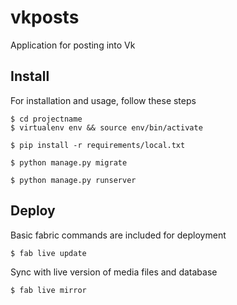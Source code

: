 vkposts
============================

Application for posting into Vk


Install
-------

For installation and usage, follow these steps


    $ cd projectname
    $ virtualenv env && source env/bin/activate

    $ pip install -r requirements/local.txt

    $ python manage.py migrate

    $ python manage.py runserver


Deploy
------

Basic fabric commands are included for deployment

    $ fab live update

Sync with live version of media files and database

    $ fab live mirror

